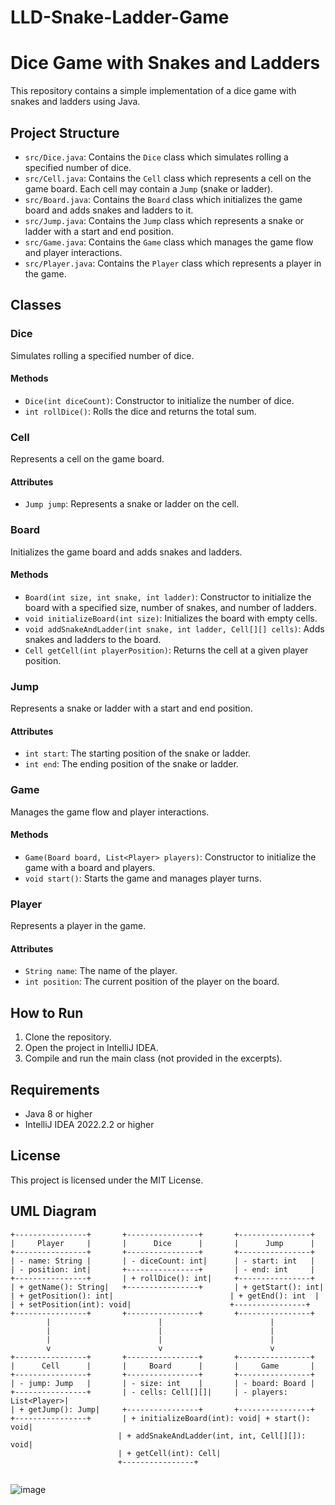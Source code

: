 # LLD-Snake-Ladder-Game

# Dice Game with Snakes and Ladders

This repository contains a simple implementation of a dice game with snakes and ladders using Java.

## Project Structure

- `src/Dice.java`: Contains the `Dice` class which simulates rolling a specified number of dice.
- `src/Cell.java`: Contains the `Cell` class which represents a cell on the game board. Each cell may contain a `Jump` (snake or ladder).
- `src/Board.java`: Contains the `Board` class which initializes the game board and adds snakes and ladders to it.
- `src/Jump.java`: Contains the `Jump` class which represents a snake or ladder with a start and end position.
- `src/Game.java`: Contains the `Game` class which manages the game flow and player interactions.
- `src/Player.java`: Contains the `Player` class which represents a player in the game.

## Classes

### Dice

Simulates rolling a specified number of dice.

#### Methods

- `Dice(int diceCount)`: Constructor to initialize the number of dice.
- `int rollDice()`: Rolls the dice and returns the total sum.

### Cell

Represents a cell on the game board.

#### Attributes

- `Jump jump`: Represents a snake or ladder on the cell.

### Board

Initializes the game board and adds snakes and ladders.

#### Methods

- `Board(int size, int snake, int ladder)`: Constructor to initialize the board with a specified size, number of snakes, and number of ladders.
- `void initializeBoard(int size)`: Initializes the board with empty cells.
- `void addSnakeAndLadder(int snake, int ladder, Cell[][] cells)`: Adds snakes and ladders to the board.
- `Cell getCell(int playerPosition)`: Returns the cell at a given player position.

### Jump

Represents a snake or ladder with a start and end position.

#### Attributes

- `int start`: The starting position of the snake or ladder.
- `int end`: The ending position of the snake or ladder.

### Game

Manages the game flow and player interactions.

#### Methods

- `Game(Board board, List<Player> players)`: Constructor to initialize the game with a board and players.
- `void start()`: Starts the game and manages player turns.

### Player

Represents a player in the game.

#### Attributes

- `String name`: The name of the player.
- `int position`: The current position of the player on the board.

## How to Run

1. Clone the repository.
2. Open the project in IntelliJ IDEA.
3. Compile and run the main class (not provided in the excerpts).

## Requirements

- Java 8 or higher
- IntelliJ IDEA 2022.2.2 or higher

## License

This project is licensed under the MIT License.

## UML Diagram

```plaintext
+----------------+       +----------------+       +----------------+
|     Player     |       |      Dice      |       |      Jump      |
+----------------+       +----------------+       +----------------+
| - name: String |       | - diceCount: int|      | - start: int   |
| - position: int|       +----------------+       | - end: int     |
+----------------+       | + rollDice(): int|     +----------------+
| + getName(): String|   +----------------+       | + getStart(): int|
| + getPosition(): int|                          | + getEnd(): int  |
| + setPosition(int): void|                      +----------------+
+----------------+       +----------------+       +----------------+
        |                        |                        |
        |                        |                        |
        |                        |                        |
        v                        v                        v
+----------------+       +----------------+       +----------------+
|      Cell      |       |     Board      |       |     Game       |
+----------------+       +----------------+       +----------------+
| - jump: Jump   |       | - size: int    |       | - board: Board |
+----------------+       | - cells: Cell[][]|     | - players: List<Player>|
| + getJump(): Jump|     +----------------+       +----------------+
+----------------+       | + initializeBoard(int): void| + start(): void|
                        | + addSnakeAndLadder(int, int, Cell[][]): void|
                        | + getCell(int): Cell| 
                        +----------------+


```
![image](https://github.com/user-attachments/assets/75ff5b09-f045-4669-a1d7-ee2656c200be)

